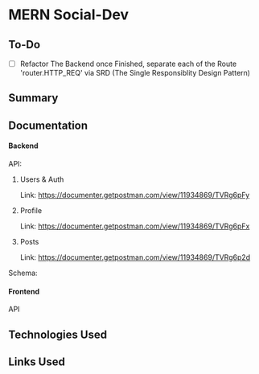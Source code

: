 # MERN Social-Dev

## To-Do

- [ ] Refactor The Backend once Finished, separate each of the Route 'router.HTTP_REQ' via SRD (The Single Responsiblity Design Pattern)

## Summary

## Documentation

#### Backend

API:

1.  Users & Auth

    Link: https://documenter.getpostman.com/view/11934869/TVRg6pFy

2.  Profile

    Link: https://documenter.getpostman.com/view/11934869/TVRg6pFx

3.  Posts

    Link: https://documenter.getpostman.com/view/11934869/TVRg6p2d

Schema: 


#### Frontend

API

## Technologies Used

## Links Used
